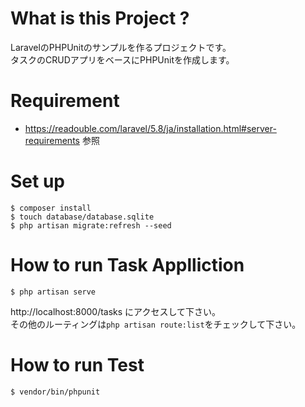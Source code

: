 # What is this Project ?

LaravelのPHPUnitのサンプルを作るプロジェクトです。  
タスクのCRUDアプリをベースにPHPUnitを作成します。

# Requirement

- https://readouble.com/laravel/5.8/ja/installation.html#server-requirements 参照

# Set up

```
$ composer install
$ touch database/database.sqlite
$ php artisan migrate:refresh --seed
```

# How to run Task Applliction

```
$ php artisan serve
```
http://localhost:8000/tasks にアクセスして下さい。  
その他のルーティングは`php artisan route:list`をチェックして下さい。

# How to run Test

```
$ vendor/bin/phpunit
```
